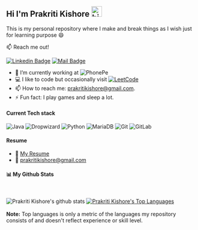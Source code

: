 ## Hi I'm Prakriti Kishore <img src="https://user-images.githubusercontent.com/1303154/88677602-1635ba80-d120-11ea-84d8-d263ba5fc3c0.gif" width="28px" alt="hi">

This is my personal repository where I make and break things as I wish just for learning purpose :smile:

:mailbox: Reach me out!

[![Linkedin Badge](https://img.shields.io/badge/-Prakriti_Kishore-0e76a8?style=flat&labelColor=0e76a8&logo=linkedin&logoColor=white)](https://www.linkedin.com/in/prakritikishore/) [![Mail Badge](https://img.shields.io/badge/-Prakriti_Kishore-c0392b?style=flat&labelColor=c0392b&logo=gmail&logoColor=white)](mailto:prakritikishore@gmail.com)

<!-- TODO: Add last video link -->

- 🔭 I’m currently working at ![PhonePe](https://img.shields.io/badge/Phonepe-54039A?style=for-the-badge&logo=phonepe&logoColor=white)
- :computer: I like to code but occasionally visit [![LeetCode](https://img.shields.io/badge/LeetCode-000000?style=for-the-badge&logo=LeetCode&logoColor=#d16c06)](https://leetcode.com/prakritiks/)
- 📫 How to reach me: prakritikishore@gmail.com.
- ⚡ Fun fact: I play games and sleep a lot.

#### Current Tech stack

<!-- TODO: Make technologies links takes you to repositories -->

<img alt="Java" src="https://img.shields.io/badge/java-5382a1.svg?style=for-the-badge&logo=java&logoColor=f89820"/> <img alt="Dropwizard" src="https://img.shields.io/badge/Dropwizard-3670A0.svg?style=for-the-badge&logo=Dropwizard&logoColor=ffdd54"/> <img alt="Python" src="https://img.shields.io/badge/python-3670A0?style=for-the-badge&logo=python&logoColor=ffdd54"/>  <img alt="MariaDB" src ="https://img.shields.io/badge/MariaDB-003545?style=for-the-badge&logo=mariadb&logoColor=white" /> <img alt="Git" src="https://img.shields.io/badge/git-%23F05033.svg?style=for-the-badge&logo=git&logoColor=white"/> <img alt="GitLab" src="https://img.shields.io/badge/gitlab%20ci-%23181717.svg?style=for-the-badge&logo=gitlab&logoColor=white"/>   

#### Resume
- :paperclip: [My Resume](https://github.com/prakritikishore/prakritikishore/blob/master/files/resume/Prakriti-Kishore-Resume-Backend-Engineer.pdf)
- :email: prakritikishore@gmail.com

#### 📊 My Github Stats

  <br/>
  
![Prakriti Kishore's github stats](https://github-readme-stats.vercel.app/api?username=prakritikishore&count_private=true&theme=tokyonight&hide=contribs,prs)          <a href="https://github.com/prakritikishore/github-readme-stats"><img alt="Prakriti Kishore's Top Languages" src="https://github-readme-stats.vercel.app/api/top-langs/?username=prakritikishore&langs_count=8&count_private=true&layout=compact&theme=react&hide_border=true&bg_color=0D1117" /></a>
  <br/>
  <br/>
  <b>Note:</b> Top languages is only a metric of the languages my repository consists of and doesn't reflect experience or skill level.
